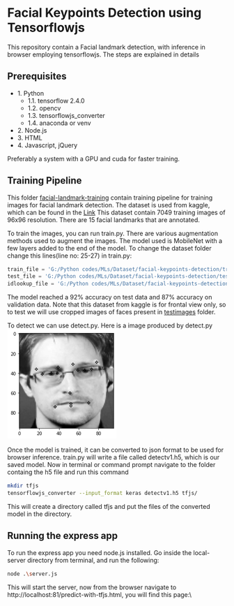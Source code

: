 # Facial Keypoints Detection using Tensorflowjs

This repository contain a Facial landmark detection, with inference in browser employing tensorflowjs.
The steps are explained in details

## Prerequisites
* 1\. Python
    * 1.1\. tensorflow 2.4.0
    * 1.2\. opencv
    * 1.3\. tensorflowjs_converter
    * 1.4\. anaconda or venv
* 2\. Node.js
* 3\. HTML
* 4\. Javascript, jQuery

Preferably a system with a GPU and cuda for faster training.

## Training Pipeline

This folder [facial-landmark-training](https://github.com/anurag-dalal/facial-keypoints-tensorflowjs/tree/main/facial-landmark-training) contain training pipeline for training images for facial landmark detection.
The dataset is used from kaggle, which can be found in the [Link](https://www.kaggle.com/c/facial-keypoints-detection/data)
This dataset contain 7049 training images of 96x96 resolution.
There are 15 facial landmarks that are annotated.

To train the images, you can run train.py. There are various augmentation methods used to augment the images.
The model used is MobileNet with a few layers added to the end of the model.
To change the dataset folder change this lines(line no: 25-27) in train.py:

```python
train_file = 'G:/Python codes/MLs/Dataset/facial-keypoints-detection/training.csv'
test_file = 'G:/Python codes/MLs/Dataset/facial-keypoints-detection/test.csv'
idlookup_file = 'G:/Python codes/MLs/Dataset/facial-keypoints-detection/IdLookupTable.csv'
```
The model reached a 92% accuracy on test data and 87% accuracy on validation data.
Note that this dataset from kaggle is for frontal view only, so to test we will use cropped images of faces present in [testimages](https://github.com/anurag-dalal/facial-keypoints-tensorflowjs/tree/main/testimages) folder.

To detect we can use detect.py. Here is a image produced by detect.py \
![Detected Image](/images/detected.png "detected image")

Once the model is trained, it can be converted to json format to be used for browser inference.
train.py will write a file called detectv1.h5, which is our saved model. Now in terminal or command prompt navigate to the folder containg the h5 file and run this command
```bash
mkdir tfjs
tensorflowjs_converter --input_format keras detectv1.h5 tfjs/
```
This will create a directory called tfjs and put the files of the converted model in the directory.

## Running the express app
To run the express app you need node.js installed.
Go inside the local-server directory from terminal, and run the following:
```bash
node .\server.js
```
This will start the server, now from the browser navigate to http://localhost:81/predict-with-tfjs.html, you will find this page:\

